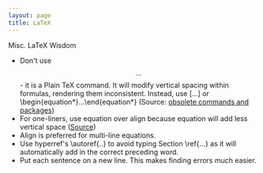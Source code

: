 ```yaml
---
layout: page
title: LaTeX
---
```


Misc. LaTeX Wisdom

- Don't use $$...$$ - it is a Plain TeX command. It will modify vertical spacing within formulas, rendering them inconsistent. Instead, use \[...\] or \begin{equation\*}...\end{equation\*} (Source: [obsolete commands and packages](http://mirror.utexas.edu/ctan/info/l2tabu/english/l2tabuen.pdf)) 
- For one-liners, use equation over align because equation will add less vertical space ([Source](http://tex.stackexchange.com/questions/321/align-vs-equation)) 
- Align is preferred for multi-line equations.
- Use hyperref's \autoref{..} to avoid typing Section \ref{...} as it will automatically add in the correct preceding word. 
- Put each sentence on a new line. This makes finding errors much easier. 
